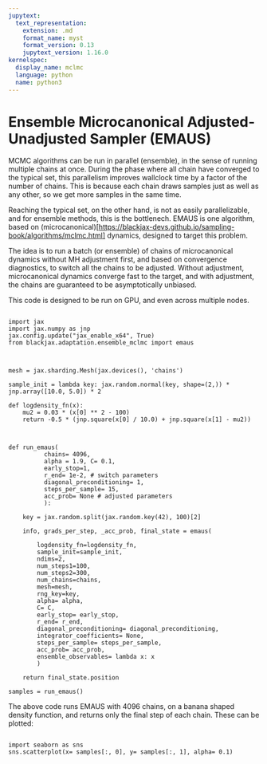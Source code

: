 ```yaml
---
jupytext:
  text_representation:
    extension: .md
    format_name: myst
    format_version: 0.13
    jupytext_version: 1.16.0
kernelspec:
  display_name: mclmc
  language: python
  name: python3
---
```


# Ensemble Microcanonical Adjusted-Unadjusted Sampler (EMAUS)

MCMC algorithms can be run in parallel (ensemble), in the sense of running multiple chains at once. During the phase where all chain have converged to the typical set, this parallelism improves wallclock time by a factor of the number of chains. This is because each chain draws samples just as well as any other, so we get more samples in the same time.

Reaching the typical set, on the other hand, is not as easily parallelizable, and for ensemble methods, this is the bottlenech. EMAUS is one algorithm, based on (microcanonical)[https://blackjax-devs.github.io/sampling-book/algorithms/mclmc.html] dynamics, designed to target this problem.

The idea is to run a batch (or ensemble) of chains of microcanonical dynamics without MH adjustment first, and based on convergence diagnostics, to switch all the chains to be adjusted. Without adjustment, microcanonical dynamics converge fast to the target, and with adjustment, the chains are guaranteed to be asymptotically unbiased.

This code is designed to be run on GPU, and even across multiple nodes.

```{code-cell} ipython3

import jax
import jax.numpy as jnp
jax.config.update("jax_enable_x64", True)
from blackjax.adaptation.ensemble_mclmc import emaus



mesh = jax.sharding.Mesh(jax.devices(), 'chains')

sample_init = lambda key: jax.random.normal(key, shape=(2,)) * jnp.array([10.0, 5.0]) * 2

def logdensity_fn(x):
    mu2 = 0.03 * (x[0] ** 2 - 100)
    return -0.5 * (jnp.square(x[0] / 10.0) + jnp.square(x[1] - mu2))

 

def run_emaus(
          chains= 4096, 
          alpha = 1.9, C= 0.1,
          early_stop=1, 
          r_end= 1e-2, # switch parameters
          diagonal_preconditioning= 1, 
          steps_per_sample= 15, 
          acc_prob= None # adjusted parameters
          ):
    
    key = jax.random.split(jax.random.key(42), 100)[2]
          
    info, grads_per_step, _acc_prob, final_state = emaus(
    
        logdensity_fn=logdensity_fn, 
        sample_init=sample_init, 
        ndims=2, 
        num_steps1=100, 
        num_steps2=300, 
        num_chains=chains, 
        mesh=mesh, 
        rng_key=key, 
        alpha= alpha, 
        C= C, 
        early_stop= early_stop, 
        r_end= r_end,
        diagonal_preconditioning= diagonal_preconditioning, 
        integrator_coefficients= None, 
        steps_per_sample= steps_per_sample, 
        acc_prob= acc_prob,
        ensemble_observables= lambda x: x
        ) 
    
    return final_state.position

samples = run_emaus()
```

The above code runs EMAUS with 4096 chains, on a banana shaped density function, and returns only the final step of each chain. These can be plotted:

```{code-cell} ipython3

import seaborn as sns
sns.scatterplot(x= samples[:, 0], y= samples[:, 1], alpha= 0.1)
```
